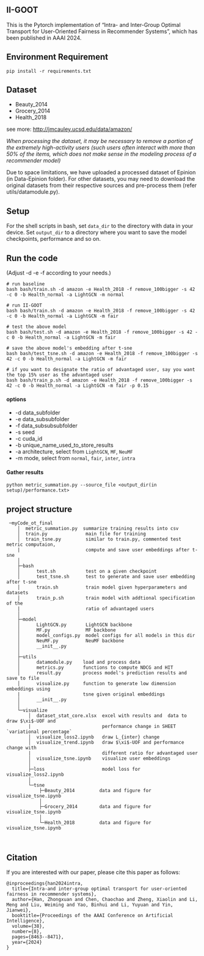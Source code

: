 ## II-GOOT

This is the Pytorch implementation of “Intra- and Inter-Group Optimal Transport for User-Oriented Fairness in Recommender Systems”, which has been published in AAAI 2024.

## Environment Requirement

```shell
pip install -r requirements.txt
```

## Dataset

- Beauty_2014
- Grocery_2014
- Health_2018

see more: http://jmcauley.ucsd.edu/data/amazon/

*When processing the dataset, it may be necessary to remove a portion of the extremely high-activity users (such users often interact with more than 50% of the items, which does not make sense in the modeling process of a recommender model)*

Due to space limitations, we have uploaded a processed dataset of Epinion (in Data-Epinion folder). For other datasets, you may need to download the original datasets from their respective sources and pre-process them (refer utils/datamodule.py). 

## Setup

For the shell scripts in bash, set `data_dir` to the directory with data in your device. Set `output_dir` to a directory where you want to save the model checkpoints, performance and so on.

## Run the code

(Adjust -d -e -f according to your needs.)

```shell
# run baseline
bash bash/train.sh -d amazon -e Health_2018 -f remove_100bigger -s 42 -c 0 -b Health_normal -a LightGCN -m normal

# run II-GOOT
bash bash/train.sh -d amazon -e Health_2018 -f remove_100bigger -s 42 -c 0 -b Health_normal -a LightGCN -m fair

# test the above model
bash bash/test.sh -d amazon -e Health_2018 -f remove_100bigger -s 42 -c 0 -b Health_normal -a LightGCN -m fair

# save the above model's embedding after t-sne
bash bash/test_tsne.sh -d amazon -e Health_2018 -f remove_100bigger -s 42 -c 0 -b Health_normal -a LightGCN -m fair

# if you want to designate the ratio of advantaged user, say you want the top 15% user as the advantaged user
bash bash/train_p.sh -d amazon -e Health_2018 -f remove_100bigger -s 42 -c 0 -b Health_normal -a LightGCN -m fair -p 0.15
```

#### options

- -d data_subfolder
- -e data_subsubfolder
- -f data_subsubsubfolder
- -s seed
- -c cuda_id
- -b unique_name_used_to_store_results
- -a architecture, select from `LightGCN`, `MF`, `NeuMF`
- -m mode, select from `normal`, `fair`, `inter`, `intra`

#### Gather results

```she
python metric_summation.py --source_file <output_dir(in setup)/performance.txt>
```

## project structure

```
 ─myCode_ot_final
    │  metric_summation.py  summarize training results into csv
    │  train.py              main file for training
    │  train_tsne.py         similar to train.py, commented test metric computaion,
    |                        compute and save user embeddings after t-sne
    │  
    ├─bash
    │      test.sh           test on a given checkpoint
    │      test_tsne.sh      test to generate and save user embedding after t-sne
    │      train.sh          train model given hyperparameters and datasets
    │      train_p.sh        train model with addtional specification of the
    |                        ratio of advantaged users
    │      
    ├─model
    │      LightGCN.py       LightGCN backbone
    │      MF.py             MF backbone
    │      model_configs.py  model configs for all models in this dir
    │      NeuMF.py          NeuMF backbone
    │      __init__.py
    │      
    ├─utils
    │      datamodule.py    load and process data
    │      metrics.py       functions to compute NDCG and HIT
    │      result.py        process model's prediction results and save to file
    │      visualize.py     function to generate low dimension embeddings using
    |                       tsne given original embeddings
    │      __init__.py
    │      
    └─visualize
        │  dataset_stat_core.xlsx  excel with results and  data to draw $\xi$-UOF and 
        |                          performance change in SHEET `variational percentage`
        │  visualize_loss2.ipynb   draw L_{inter} change
        │  visualize_trend.ipynb   draw $\xi$-UOF and performance change with 
        |                          different ratio for advantaged user
        │  visualize_tsne.ipynb    visualize user embeddings
        │  
        ├─loss                     model loss for visualize_loss2.ipynb
        │          
        └─tsne
            ├─Beauty_2014         data and figure for visualize_tsne.ipynb 
            │      
            ├─Grocery_2014        data and figure for visualize_tsne.ipynb
            │      
            └─Health_2018         data and figure for visualize_tsne.ipynb
  
                    

```

## Citation

If you are interested with our paper, please cite this paper as follows:

```
@inproceedings{han2024intra,
  title={Intra-and inter-group optimal transport for user-oriented fairness in recommender systems},
  author={Han, Zhongxuan and Chen, Chaochao and Zheng, Xiaolin and Li, Meng and Liu, Weiming and Yao, Binhui and Li, Yuyuan and Yin, Jianwei},
  booktitle={Proceedings of the AAAI Conference on Artificial Intelligence},
  volume={38},
  number={8},
  pages={8463--8471},
  year={2024}
}
```

